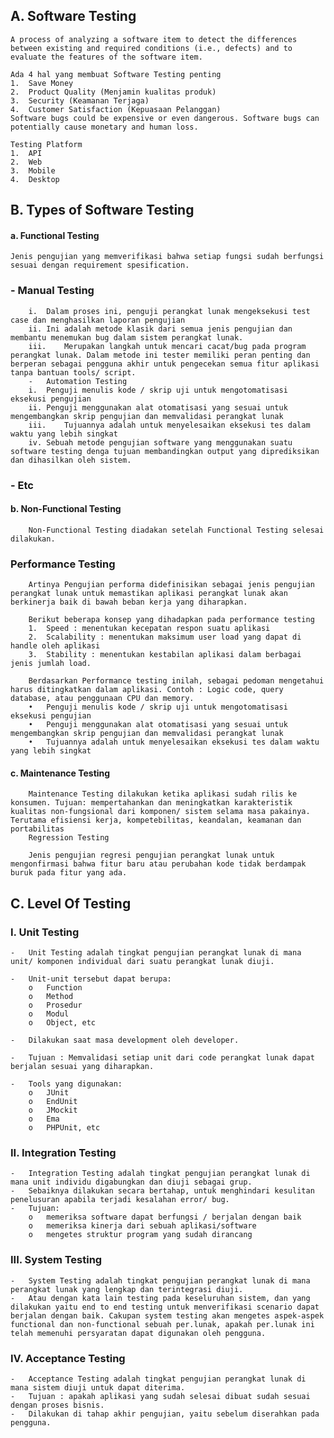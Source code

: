 ## A.	Software Testing

    A process of analyzing a software item to detect the differences between existing and required conditions (i.e., defects) and to evaluate the features of the software item.

    Ada 4 hal yang membuat Software Testing penting
    1.	Save Money
    2.	Product Quality (Menjamin kualitas produk)
    3.	Security (Keamanan Terjaga)
    4.	Customer Satisfaction (Kepuasaan Pelanggan)
    Software bugs could be expensive or even dangerous. Software bugs can potentially cause monetary and human loss.

    Testing Platform 
    1.	API 
    2.	Web
    3.	Mobile
    4.	Desktop


## B.	Types of Software Testing

#### a.	Functional Testing
    Jenis pengujian yang memverifikasi bahwa setiap fungsi sudah berfungsi sesuai dengan requirement spesification.
### -	Manual Testing 
        i.	Dalam proses ini, penguji perangkat lunak mengeksekusi test case dan menghasilkan laporan pengujian
        ii.	Ini adalah metode klasik dari semua jenis pengujian dan membantu menemukan bug dalam sistem perangkat lunak.
        iii.	Merupakan langkah untuk mencari cacat/bug pada program perangkat lunak. Dalam metode ini tester memiliki peran penting dan berperan sebagai pengguna akhir untuk pengecekan semua fitur aplikasi tanpa bantuan tools/ script.
        -	Automation Testing 
        i.	Penguji menulis kode / skrip uji untuk mengotomatisasi eksekusi pengujian
        ii.	Penguji menggunakan alat otomatisasi yang sesuai untuk mengembangkan skrip pengujian dan memvalidasi perangkat lunak
        iii.	Tujuannya adalah untuk menyelesaikan eksekusi tes dalam waktu yang lebih singkat
        iv.	Sebuah metode pengujian software yang menggunakan suatu software testing denga tujuan membandingkan output yang diprediksikan dan dihasilkan oleh sistem.
### -	Etc

#### b.	Non-Functional Testing
        Non-Functional Testing diadakan setelah Functional Testing selesai dilakukan.
    
### Performance Testing
        Artinya Pengujian performa didefinisikan sebagai jenis pengujian perangkat lunak untuk memastikan aplikasi perangkat lunak akan berkinerja baik di bawah beban kerja yang diharapkan.

        Berikut beberapa konsep yang dihadapkan pada performance testing
        1.	Speed : menentukan kecepatan respon suatu aplikasi
        2.	Scalability : menentukan maksimum user load yang dapat di handle oleh aplikasi
        3.	Stability : menentukan kestabilan aplikasi dalam berbagai jenis jumlah load.

        Berdasarkan Performance testing inilah, sebagai pedoman mengetahui harus ditingkatkan dalam aplikasi. Contoh : Logic code, query database, atau penggunaan CPU dan memory.
        •	Penguji menulis kode / skrip uji untuk mengotomatisasi eksekusi pengujian
        •	Penguji menggunakan alat otomatisasi yang sesuai untuk mengembangkan skrip pengujian dan memvalidasi perangkat lunak
        •	Tujuannya adalah untuk menyelesaikan eksekusi tes dalam waktu yang lebih singkat

#### c.	Maintenance Testing
        Maintenance Testing dilakukan ketika aplikasi sudah rilis ke konsumen. Tujuan: mempertahankan dan meningkatkan karakteristik kualitas non-fungsional dari komponen/ sistem selama masa pakainya. Terutama efisiensi kerja, kompetebilitas, keandalan, keamanan dan portabilitas
        Regression Testing

        Jenis pengujian regresi pengujian perangkat lunak untuk mengonfirmasi bahwa fitur baru atau perubahan kode tidak berdampak buruk pada fitur yang ada.


## C.	Level Of Testing

### I.	Unit Testing
    -	Unit Testing adalah tingkat pengujian perangkat lunak di mana unit/ komponen individual dari suatu perangkat lunak diuji.

    -	Unit-unit tersebut dapat berupa: 
        o	Function
        o	Method
        o	Prosedur
        o	Modul
        o	Object, etc

    -	Dilakukan saat masa development oleh developer.

    -	Tujuan : Memvalidasi setiap unit dari code perangkat lunak dapat berjalan sesuai yang diharapkan.

    -	Tools yang digunakan: 
        o	JUnit
        o	EndUnit
        o	JMockit
        o	Ema
        o	PHPUnit, etc

### II.	Integration Testing
    -	Integration Testing adalah tingkat pengujian perangkat lunak di mana unit individu digabungkan dan diuji sebagai grup.
    -	Sebaiknya dilakukan secara bertahap, untuk menghindari kesulitan penelusuran apabila terjadi kesalahan error/ bug.
    -	Tujuan: 
        o	memeriksa software dapat berfungsi / berjalan dengan baik
        o	memeriksa kinerja dari sebuah aplikasi/software
        o	mengetes struktur program yang sudah dirancang

### III.	System Testing
    -	System Testing adalah tingkat pengujian perangkat lunak di mana perangkat lunak yang lengkap dan terintegrasi diuji.
    -	Atau dengan kata lain testing pada keseluruhan sistem, dan yang dilakukan yaitu end to end testing untuk menverifikasi scenario dapat berjalan dengan baik. Cakupan system testing akan mengetes aspek-aspek functional dan non-functional sebuah per.lunak, apakah per.lunak ini telah memenuhi persyaratan dapat digunakan oleh pengguna.


### IV.	Acceptance Testing
    -	Acceptance Testing adalah tingkat pengujian perangkat lunak di mana sistem diuji untuk dapat diterima.
    -	Tujuan : apakah aplikasi yang sudah selesai dibuat sudah sesuai dengan proses bisnis.
    -	Dilakukan di tahap akhir pengujian, yaitu sebelum diserahkan pada pengguna.


